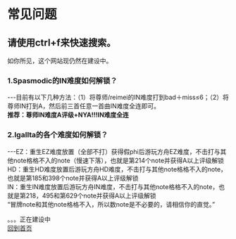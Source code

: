 # 常见问题
## **请使用ctrl+f来快速搜索。** 
  如你所见，这个网站现仍然在建设中。  

  
### 1.Spasmodic的IN难度如何解锁？  
  ---目前有以下几种方法：（1）将尊师/reimei的IN难度打到bad＋miss≤6；（2）将尊师IN打到A，然后前三首任意一首曲IN难度全连即可。  
  **推荐：尊师IN难度A评级+NYA!!!IN难度全连**    

### 2.Igallta的各个难度如何解锁？  
---EZ：重生EZ难度放置（全部不打）获得假phi后游玩方舟EZ难度，不击打与其他note格格不入的note（慢速下落），也就是第214个note并获得A以上评级解锁  
   HD：重生HD难度放置后游玩方舟HD难度，不击打与其他note格格不入的note，也就是第185和398个note并获得A以上评级解锁  
   IN：重生IN难度放置后游玩方舟IN难度，不击打与其他note格格不入的note，也就是第218，495和第629个note并获得A以上评级解锁  
   “冒牌note和其他note格格不入，所以数note是不必要的，请相信你的直觉。”
   
  
 
 。。。正在建设中  
  [回到首页](/index.md)
  

